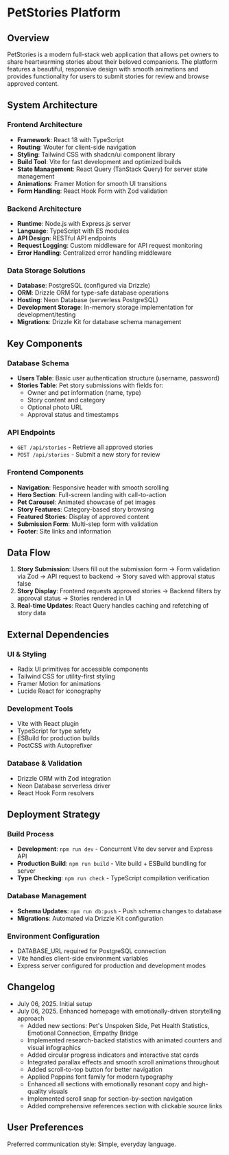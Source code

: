 # PetStories Platform

## Overview

PetStories is a modern full-stack web application that allows pet owners to share heartwarming stories about their beloved companions. The platform features a beautiful, responsive design with smooth animations and provides functionality for users to submit stories for review and browse approved content.

## System Architecture

### Frontend Architecture
- **Framework**: React 18 with TypeScript
- **Routing**: Wouter for client-side navigation
- **Styling**: Tailwind CSS with shadcn/ui component library
- **Build Tool**: Vite for fast development and optimized builds
- **State Management**: React Query (TanStack Query) for server state management
- **Animations**: Framer Motion for smooth UI transitions
- **Form Handling**: React Hook Form with Zod validation

### Backend Architecture
- **Runtime**: Node.js with Express.js server
- **Language**: TypeScript with ES modules
- **API Design**: RESTful API endpoints
- **Request Logging**: Custom middleware for API request monitoring
- **Error Handling**: Centralized error handling middleware

### Data Storage Solutions
- **Database**: PostgreSQL (configured via Drizzle)
- **ORM**: Drizzle ORM for type-safe database operations
- **Hosting**: Neon Database (serverless PostgreSQL)
- **Development Storage**: In-memory storage implementation for development/testing
- **Migrations**: Drizzle Kit for database schema management

## Key Components

### Database Schema
- **Users Table**: Basic user authentication structure (username, password)
- **Stories Table**: Pet story submissions with fields for:
  - Owner and pet information (name, type)
  - Story content and category
  - Optional photo URL
  - Approval status and timestamps

### API Endpoints
- `GET /api/stories` - Retrieve all approved stories
- `POST /api/stories` - Submit a new story for review

### Frontend Components
- **Navigation**: Responsive header with smooth scrolling
- **Hero Section**: Full-screen landing with call-to-action
- **Pet Carousel**: Animated showcase of pet images
- **Story Features**: Category-based story browsing
- **Featured Stories**: Display of approved content
- **Submission Form**: Multi-step form with validation
- **Footer**: Site links and information

## Data Flow

1. **Story Submission**: Users fill out the submission form → Form validation via Zod → API request to backend → Story saved with approval status false
2. **Story Display**: Frontend requests approved stories → Backend filters by approval status → Stories rendered in UI
3. **Real-time Updates**: React Query handles caching and refetching of story data

## External Dependencies

### UI & Styling
- Radix UI primitives for accessible components
- Tailwind CSS for utility-first styling
- Framer Motion for animations
- Lucide React for iconography

### Development Tools
- Vite with React plugin
- TypeScript for type safety
- ESBuild for production builds
- PostCSS with Autoprefixer

### Database & Validation
- Drizzle ORM with Zod integration
- Neon Database serverless driver
- React Hook Form resolvers

## Deployment Strategy

### Build Process
- **Development**: `npm run dev` - Concurrent Vite dev server and Express API
- **Production Build**: `npm run build` - Vite build + ESBuild bundling for server
- **Type Checking**: `npm run check` - TypeScript compilation verification

### Database Management
- **Schema Updates**: `npm run db:push` - Push schema changes to database
- **Migrations**: Automated via Drizzle Kit configuration

### Environment Configuration
- DATABASE_URL required for PostgreSQL connection
- Vite handles client-side environment variables
- Express server configured for production and development modes

## Changelog
- July 06, 2025. Initial setup
- July 06, 2025. Enhanced homepage with emotionally-driven storytelling approach
  - Added new sections: Pet's Unspoken Side, Pet Health Statistics, Emotional Connection, Empathy Bridge
  - Implemented research-backed statistics with animated counters and visual infographics
  - Added circular progress indicators and interactive stat cards
  - Integrated parallax effects and smooth scroll animations throughout
  - Added scroll-to-top button for better navigation
  - Applied Poppins font family for modern typography
  - Enhanced all sections with emotionally resonant copy and high-quality visuals
  - Implemented scroll snap for section-by-section navigation
  - Added comprehensive references section with clickable source links

## User Preferences

Preferred communication style: Simple, everyday language.